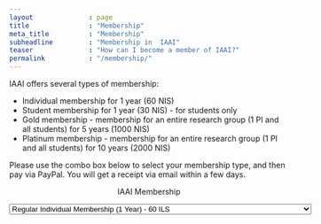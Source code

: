 ```yaml
---
layout              : page
title               : "Membership"
meta_title          : "Membership"
subheadline         : "Membership in  IAAI"
teaser              : "How can I become a member of IAAI?"
permalink           : "/membership/"
---
```


IAAI offers several types of membership:

* Individual membership for 1 year (60 NIS)
* Student membership for 1 year (30 NIS) - for students only
* Gold membership - membership for an entire research group (1 PI and all students) for 5 years (1000 NIS)
* Platinum membership - membership for an entire research group (1 PI and all students) for 10 years (2000 NIS)

 

Please use the combo box below to select your membership type, and then pay via PayPal.
You will get a receipt via email within a few days.

<div id="smart-button-container">
<div style="text-align: center;">
<div style="margin-bottom: 1.25rem;">
<p>IAAI Membership</p>
<select id="item-options"><option value="Regular Individual Membership (1 Year)" price="60">Regular Individual Membership (1 Year) - 60 ILS</option><option value="Student Individual Membership (1 Year)" price="30">Student Individual Membership (1 Year) - 30 ILS</option><option value="Gold Membership for Research Group (1 PI and all students) for 5 years" price="1000">Gold Membership for Research Group (1 PI and all students) for 5 years - 1000 ILS</option><option value="Platinum Membership for Research Group (1 PI and all students) for 10 years" price="2000">Platinum Membership for Research Group (1 PI and all students) for 10 years - 2000 ILS</option></select>
<select style="visibility: hidden" id="quantitySelect"></select>
</div>
<div id="paypal-button-container"></div>
</div>
</div>
<script src="https://www.paypal.com/sdk/js?client-id=ATdstMDZGeImnZrdLBilkskIl9njXA8LGUm7utt7IkYdspJD1nx2hQIpSo3I0YUa_ixlCl8mkhAL4gqV&enable-funding=venmo&currency=ILS" data-sdk-integration-source="button-factory"></script>
<script>
function initPayPalButton() {
var shipping = 0;
var itemOptions = document.querySelector("#smart-button-container #item-options");
var quantity = parseInt();
var quantitySelect = document.querySelector("#smart-button-container #quantitySelect");
if (!isNaN(quantity)) {
quantitySelect.style.visibility = "visible";
}
var orderDescription = 'IAAI Membership';
if(orderDescription === '') {
orderDescription = 'Item';
}
paypal.Buttons({
style: {
shape: 'rect',
color: 'gold',
layout: 'vertical',
label: 'paypal',
},
createOrder: function(data, actions) {
var selectedItemDescription = itemOptions.options[itemOptions.selectedIndex].value;
var selectedItemPrice = parseFloat(itemOptions.options[itemOptions.selectedIndex].getAttribute("price"));
var tax = (0 === 0 || false) ? 0 : (selectedItemPrice * (parseFloat(0)/100));
if(quantitySelect.options.length > 0) {
quantity = parseInt(quantitySelect.options[quantitySelect.selectedIndex].value);
} else {
quantity = 1;
}
tax *= quantity;
tax = Math.round(tax * 100) / 100;
var priceTotal = quantity * selectedItemPrice + parseFloat(shipping) + tax;
priceTotal = Math.round(priceTotal * 100) / 100;
var itemTotalValue = Math.round((selectedItemPrice * quantity) * 100) / 100;
return actions.order.create({
purchase_units: [{
description: orderDescription,
amount: {
currency_code: 'ILS',
value: priceTotal,
breakdown: {
item_total: {
currency_code: 'ILS',
value: itemTotalValue,
},
shipping: {
currency_code: 'ILS',
value: shipping,
},
tax_total: {
currency_code: 'ILS',
value: tax,
}
}
},
items: [{
name: selectedItemDescription,
unit_amount: {
currency_code: 'ILS',
value: selectedItemPrice,
},
quantity: quantity
}]
}]
});
},
onApprove: function(data, actions) {
return actions.order.capture().then(function(orderData) {       
// Full available details
console.log('Capture result', orderData, JSON.stringify(orderData, null, 2));
// Show a success message within this page, e.g.
const element = document.getElementById('paypal-button-container');
element.innerHTML = '';
element.innerHTML = '<h3>Thank you for your payment!</h3>';
// Or go to another URL:  actions.redirect('thank_you.html');
});
},
onError: function(err) {
console.log(err);
},
}).render('#paypal-button-container');
}
initPayPalButton();
</script>
